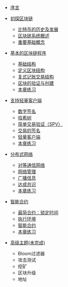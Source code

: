- [序言](Prologue.md)

<!-- - [古典的区块链](古典的区块链.md) -->

  - [初探区块链](section1/1-Index.md)
    - [比特币的历史及发展](section1/1-History.md)
    - [区块链系统概述](section1/1-Overview.md)
    - [重要基础概念](section1/1-Basics.md)

  - [基本的区块链程序](section1/2-Index.md)
    - [基础结构](section1/2-Structure.md)
    - [定义区块结构](section1/2-Block.md)
    - [复式记账交易结构](section1/2-Accounting.md)
    - [区块的验证与创建](section1/2-Creating.md)
    - [本章练习](section1/2-Exercise.md)

  - [支持轻量客户端](section1/3-Index.md)
    - [数字签名](section1/3-Signature.md)
    - [哈希树](section1/3-Hash-Tree.md)
    - [简单交易验证（SPV）](section1/3-SPV.md)
    - [交易的签名](section1/3-Transaction.md)
    - [轻量客户端](section1/3-Light-Client.md)
    - [本章练习](section1/3-Exercise.md)

  - [分布式网络](section1/4-Index.md)
    - [对等通信网络](section1/4-P2P.md)
    - [网络管理](section1/4-Management.md)
    - [广播信息](section1/4-Broadcast.md)
    - [达成共识](section1/4-Consensus.md)
    - [本章练习](section1/4-Exercise.md)

  - [智能合约](section1/5-Index.md)
    - [最简合约：锁定时间](section1/5-Lock-Time.md)
    - [执行环境](section1/5-Execution-Environment.md)
    - [智能合约](section1/5-Smart-Contracts.md)
    - [本章练习](section1/5-Exercise.md)

  - [高级主题(未完成)](section1/6-Index.md)
    - Bloom过滤器
    - 攻击测试
    - 挖矿
    - 区块升级
    - 地址

  <!-- - [高级主题](section1/6-Index.md) -->
  <!--   - [Bloom过滤器](section1/6-Bloom-Filter.md) -->
  <!--   - [攻击测试](section1/6-Attack.md) -->
  <!--   - [挖矿](section1/6-Mining.md) -->
  <!--   - [区块升级](section1/6-Upgrade.md) -->
  <!--   - [地址](section1/6-Address.md) -->

<!-- - [当代的区块链](当代的区块链.md) -->
<!--  -->
<!--   - [图灵完全的区块链](图灵完全的区块链.md) -->
<!--     - [以太坊的历史及发展](以太坊的历史及发展.md) -->
<!--     - [当代区块链系统概述](当代区块链系统概述.md) -->
<!--  -->
<!--   - [基本的区块链程序](基本的区块链程序.md) -->
<!--     - [定义区块结构](定义区块结构.md) -->
<!--     - [执行型交易结构](执行型交易结构.md) -->
<!--     - [基数默克尔树（Patricia Merkle Trie）](基数默克尔树（PatriciaMerkleTrie）.md) -->
<!--     - [区块的验证与创建](区块的验证与创建.md) -->
<!--     - [交易的确认](交易的确认.md) -->
<!--  -->
<!--   - [支持瘦客户端](支持瘦客户端.md) -->
<!--     - [客户端](客户端.md) -->
<!--     - [生成交易](生成交易.md) -->
<!--     - [交易的签名](交易的签名.md) -->
<!--  -->
<!--   - [用燃料的合约](用燃料的合约.md) -->
<!--     - [图灵完全的执行环境](图灵完全的执行环境.md) -->
<!--     - [燃料计算](燃料计算.md) -->
<!--     - [定义执行状态](定义执行状态.md) -->
<!--     - [定义执行收据](定义执行收据.md) -->
<!--  -->
<!--   - [分布式网络](分布式网络.md) -->
<!--     - [定义世界状态](定义世界状态.md) -->
<!--     - [广播状态](广播状态.md) -->
<!--     - [共识达成](共识达成.md) -->
<!--  -->
<!--   - [高级主题](高级主题.md) -->
<!--  -->
<!-- - [区块链数据库实现](区块链数据库实现.md) -->
<!--  -->
<!--   - [数据库管理系统概述](数据库管理系统概述.md) -->
<!--     - [数据库的发展](数据库的发展.md) -->
<!--     - [数据库管理系统](数据库管理系统.md) -->
<!--  -->
<!--   - [基本的区块链数据库](基本的区块链数据库.md) -->
<!--     - [定义区块结构](定义区块结构.md) -->
<!--     - [定义事务结构](定义事务结构.md) -->
<!--     - [区块的验证与创建](区块的验证与创建.md) -->
<!--     - [事务的确认](事务的确认.md) -->
<!--  -->
<!--   - [支持瘦客户端](支持瘦客户端.md) -->
<!--     - [客户端](客户端.md) -->
<!--     - [生成事务](生成事务.md) -->
<!--     - [事务的签名](事务的签名.md) -->
<!--  -->
<!--   - [合约事务](合约事务.md) -->
<!--     - [图灵完全却不用燃料](图灵完全却不用燃料.md) -->
<!--  -->
<!--   - [分布式网络](分布式网络.md) -->
<!--     - [简单共识](简单共识.md) -->
<!--     - [天然的分布式数据库](天然的分布式数据库.md) -->
<!--  -->
<!--   - [查询处理](查询处理.md) -->
<!--     - [索引结构](索引结构.md) -->
<!--     - [查询执行](查询执行.md) -->
<!--  -->
<!--   - [高级主题](高级主题.md) -->
<!--     - [并发控制](并发控制.md) -->
<!--  -->
<!--   - [知识汇总](知识汇总.md) -->
<!--     - [应用场景](应用场景.md) -->

